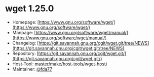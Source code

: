 # wget 1.25.0
 - Homepage: [https://www.gnu.org/software/wget/](https://www.gnu.org/software/wget/)
 - Manpage: [https://www.gnu.org/software/wget/manual/](https://www.gnu.org/software/wget/manual/)
 - Changelog: [https://git.savannah.gnu.org/cgit/wget.git/tree/NEWS](https://git.savannah.gnu.org/cgit/wget.git/tree/NEWS)
 - Repository: [https://git.savannah.gnu.org/cgit/wget.git/](https://git.savannah.gnu.org/cgit/wget.git/)
 - Host-Tool: [master/make/host-tools/wget-host/](https://github.com/Freetz-NG/freetz-ng/tree/master/make/host-tools/wget-host/)
 - Maintainer: [@fda77](https://github.com/fda77)

